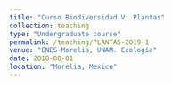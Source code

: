 ```yaml
---
title: "Curso Biodiversidad V: Plantas"
collection: teaching
type: "Undergraduate course"
permalink: /teaching/PLANTAS-2019-1
venue: "ENES-Morelia, UNAM. Ecología"
date: 2018-08-01
location: "Morelia, Mexico"
---
```

